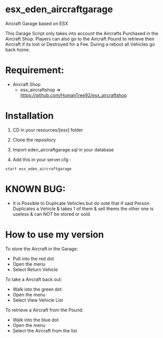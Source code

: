 # esx_eden_aircraftgarage
Aircraft Garage based on ESX

This Garage Script only takes into account the Aircrafts Purchased in the Aircraft Shop. Players can also go to the Aircraft Pound to retrieve their Aircraft if its lost or Destroyed for a Fee. During a reboot all Vehicles go back home.

# Requirement:

* Aircraft Shop
  * esx_aircraftshop => https://github.com/HumanTree92/esx_aircraftshop

# Installation

1) CD in your resources/[esx] folder
2) Clone the repository
3) Import eden_aircraftgarage.sql in your database

4) Add this in your server.cfg :

```
start esx_eden_aircraftgarage
```

# KNOWN BUG:

- It is Possible to Duplicate Vehicles but do note that if said Person Duplicates a Vehicle & takes 1 of them & sell thems the other one is useless & can NOT be stored or sold.

# How to use my version
To store the Aircraft in the Garage:
- Pull into the red dot
- Open the menu
- Select Return Vehicle

To take a Aircraft back out:
- Walk into the green dot
- Open the menu
- Select View Vehicle List

To retrieve a Aircraft from the Pound:
- Walk into the blue dot
- Open the menu
- Select the Aircraft from the list
